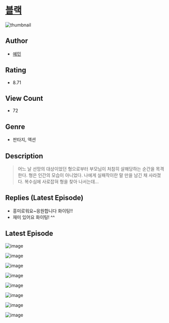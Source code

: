 # [블랙](https://comic.naver.com/challenge/list?titleId=810621)
![thumbnail](https://image-comic.pstatic.net/user_contents_data/challenge_comic/2023/05/24/366956/upload_7293635006842286386_480x623.jpeg)

## Author
- [예민](https://comic.naver.com/artistTitle?id=366956)

## Rating
- 8.71

## View Count
- 72

## Genre
- 판타지, 액션

## Description
> 어느 날 선망의 대상이었던 형으로부터 부모님이 처참히 살해당하는 순간을 목격한다. 형은 인간의 모습이 아니었다. 나에게 실패작이란 말 만을 남긴 채 사라졌다. 복수심에 사로잡혀 형을 찾아 나서는데...

## Replies (Latest Episode)
- 흥미로워요~응원합니다 화이팅!!
- 재미 있어요 화이팅! ^^

## Latest Episode
![image](https://image-comic.pstatic.net/user_contents_data/challenge_comic/2023/05/24/366956/upload_7293915386518921781.jpeg)

![image](https://image-comic.pstatic.net/user_contents_data/challenge_comic/2023/05/24/366956/upload_4134925889030009144.jpeg)

![image](https://image-comic.pstatic.net/user_contents_data/challenge_comic/2023/05/24/366956/upload_3760560885143331429.jpeg)

![image](https://image-comic.pstatic.net/user_contents_data/challenge_comic/2023/05/24/366956/upload_3486407559818522979.jpeg)

![image](https://image-comic.pstatic.net/user_contents_data/challenge_comic/2023/05/24/366956/upload_3559032523347538018.jpeg)

![image](https://image-comic.pstatic.net/user_contents_data/challenge_comic/2023/05/24/366956/upload_7147271309586086192.jpeg)

![image](https://image-comic.pstatic.net/user_contents_data/challenge_comic/2023/05/24/366956/upload_7377566222603595831.jpeg)

![image](https://image-comic.pstatic.net/user_contents_data/challenge_comic/2023/05/24/366956/upload_3486743125596070198.jpeg)
